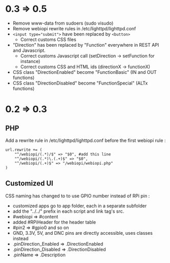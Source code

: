 # 0.3 => 0.5 #
  * Remove www-data from sudoers (sudo visudo)
  * Remove webiopi rewrite rules in /etc/lighttpd/lighttpd.conf
  * `<input type="submit">` have been replaced by `<button>`
    * Correct customs CSS files
  * "Direction" has been replaced by "Function" everywhere in REST API and  Javascript.
    * Correct customs Javascript call (setDirection -> setFunction for instance)
    * Correct customs CSS and HTML ids (directionX -> functionX)
  * CSS class "DirectionEnabled" become "FunctionBasic" (IN and OUT functions)
  * CSS class "DirectionDisabled" become "FunctionSpecial" (ALTx functions)

# 0.2 => 0.3 #
## PHP ##
Add a rewrite rule in /etc/lighttpd/lighttpd.conf before the first webiopi rule :
```
url.rewrite += (
	"^/webiopi/(.*)/$" => "$0", #add this line
	"^/webiopi/(.*)\.(.+)$" => "$0",
	"^/webiopi/(.+)$" => "/webiopi/webiopi.php"
)
```

## Customized UI ##
CSS naming has changed to to use GPIO number instead of RPi pin :
  * customized apps go to app folder, each in a separate subfolder
  * add the "../../" prefix in each script and link tag's src.
  * #webiopi => #content
  * added #RPiHeader for the header table
  * #pin2 => #gpio0 and so on
  * GND, 3.3V, 5V, and DNC pins are directly accessible, uses classes instead
  * .pinDirection\_Enabled => .DirectionEnabled
  * .pinDirection\_Disabled => .DirectionDisabled
  * .pinName => .Description

